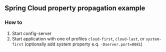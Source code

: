 ## Spring Cloud property propagation example

### How to

1. Start config-server
2. Start application with one of profiles `cloud-first`, `cloud-last`, or `system-first`
(optionally add system property e.q. `-Dserver.port=8081`)